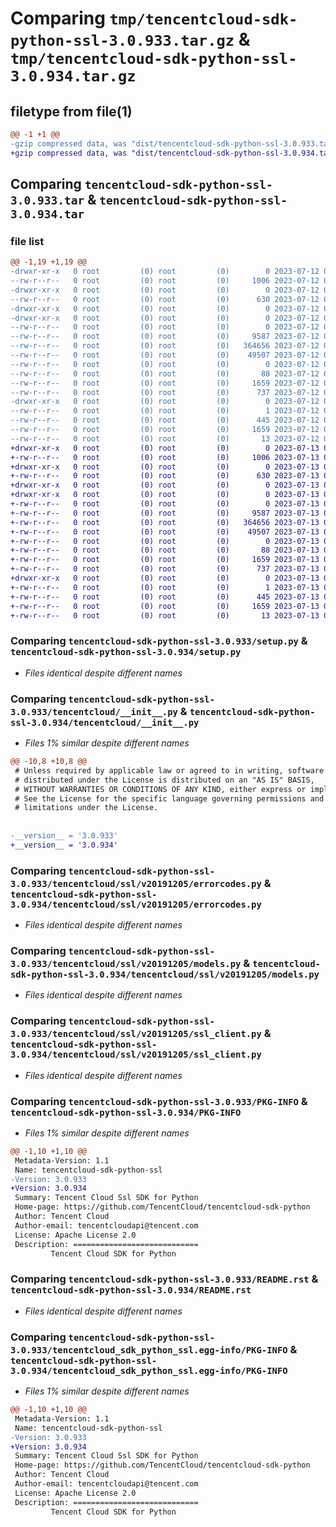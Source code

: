 # Comparing `tmp/tencentcloud-sdk-python-ssl-3.0.933.tar.gz` & `tmp/tencentcloud-sdk-python-ssl-3.0.934.tar.gz`

## filetype from file(1)

```diff
@@ -1 +1 @@
-gzip compressed data, was "dist/tencentcloud-sdk-python-ssl-3.0.933.tar", last modified: Wed Jul 12 00:36:45 2023, max compression
+gzip compressed data, was "dist/tencentcloud-sdk-python-ssl-3.0.934.tar", last modified: Thu Jul 13 00:32:46 2023, max compression
```

## Comparing `tencentcloud-sdk-python-ssl-3.0.933.tar` & `tencentcloud-sdk-python-ssl-3.0.934.tar`

### file list

```diff
@@ -1,19 +1,19 @@
-drwxr-xr-x   0 root         (0) root         (0)        0 2023-07-12 00:36:45.000000 tencentcloud-sdk-python-ssl-3.0.933/
--rw-r--r--   0 root         (0) root         (0)     1006 2023-07-12 00:36:45.000000 tencentcloud-sdk-python-ssl-3.0.933/setup.py
-drwxr-xr-x   0 root         (0) root         (0)        0 2023-07-12 00:36:45.000000 tencentcloud-sdk-python-ssl-3.0.933/tencentcloud/
--rw-r--r--   0 root         (0) root         (0)      630 2023-07-12 00:36:45.000000 tencentcloud-sdk-python-ssl-3.0.933/tencentcloud/__init__.py
-drwxr-xr-x   0 root         (0) root         (0)        0 2023-07-12 00:36:45.000000 tencentcloud-sdk-python-ssl-3.0.933/tencentcloud/ssl/
-drwxr-xr-x   0 root         (0) root         (0)        0 2023-07-12 00:36:45.000000 tencentcloud-sdk-python-ssl-3.0.933/tencentcloud/ssl/v20191205/
--rw-r--r--   0 root         (0) root         (0)        0 2023-07-12 00:36:45.000000 tencentcloud-sdk-python-ssl-3.0.933/tencentcloud/ssl/v20191205/__init__.py
--rw-r--r--   0 root         (0) root         (0)     9587 2023-07-12 00:36:45.000000 tencentcloud-sdk-python-ssl-3.0.933/tencentcloud/ssl/v20191205/errorcodes.py
--rw-r--r--   0 root         (0) root         (0)   364656 2023-07-12 00:36:45.000000 tencentcloud-sdk-python-ssl-3.0.933/tencentcloud/ssl/v20191205/models.py
--rw-r--r--   0 root         (0) root         (0)    49507 2023-07-12 00:36:45.000000 tencentcloud-sdk-python-ssl-3.0.933/tencentcloud/ssl/v20191205/ssl_client.py
--rw-r--r--   0 root         (0) root         (0)        0 2023-07-12 00:36:45.000000 tencentcloud-sdk-python-ssl-3.0.933/tencentcloud/ssl/__init__.py
--rw-r--r--   0 root         (0) root         (0)       88 2023-07-12 00:36:45.000000 tencentcloud-sdk-python-ssl-3.0.933/setup.cfg
--rw-r--r--   0 root         (0) root         (0)     1659 2023-07-12 00:36:45.000000 tencentcloud-sdk-python-ssl-3.0.933/PKG-INFO
--rw-r--r--   0 root         (0) root         (0)      737 2023-07-12 00:36:45.000000 tencentcloud-sdk-python-ssl-3.0.933/README.rst
-drwxr-xr-x   0 root         (0) root         (0)        0 2023-07-12 00:36:45.000000 tencentcloud-sdk-python-ssl-3.0.933/tencentcloud_sdk_python_ssl.egg-info/
--rw-r--r--   0 root         (0) root         (0)        1 2023-07-12 00:36:45.000000 tencentcloud-sdk-python-ssl-3.0.933/tencentcloud_sdk_python_ssl.egg-info/dependency_links.txt
--rw-r--r--   0 root         (0) root         (0)      445 2023-07-12 00:36:45.000000 tencentcloud-sdk-python-ssl-3.0.933/tencentcloud_sdk_python_ssl.egg-info/SOURCES.txt
--rw-r--r--   0 root         (0) root         (0)     1659 2023-07-12 00:36:45.000000 tencentcloud-sdk-python-ssl-3.0.933/tencentcloud_sdk_python_ssl.egg-info/PKG-INFO
--rw-r--r--   0 root         (0) root         (0)       13 2023-07-12 00:36:45.000000 tencentcloud-sdk-python-ssl-3.0.933/tencentcloud_sdk_python_ssl.egg-info/top_level.txt
+drwxr-xr-x   0 root         (0) root         (0)        0 2023-07-13 00:32:46.000000 tencentcloud-sdk-python-ssl-3.0.934/
+-rw-r--r--   0 root         (0) root         (0)     1006 2023-07-13 00:32:46.000000 tencentcloud-sdk-python-ssl-3.0.934/setup.py
+drwxr-xr-x   0 root         (0) root         (0)        0 2023-07-13 00:32:46.000000 tencentcloud-sdk-python-ssl-3.0.934/tencentcloud/
+-rw-r--r--   0 root         (0) root         (0)      630 2023-07-13 00:32:46.000000 tencentcloud-sdk-python-ssl-3.0.934/tencentcloud/__init__.py
+drwxr-xr-x   0 root         (0) root         (0)        0 2023-07-13 00:32:46.000000 tencentcloud-sdk-python-ssl-3.0.934/tencentcloud/ssl/
+drwxr-xr-x   0 root         (0) root         (0)        0 2023-07-13 00:32:46.000000 tencentcloud-sdk-python-ssl-3.0.934/tencentcloud/ssl/v20191205/
+-rw-r--r--   0 root         (0) root         (0)        0 2023-07-13 00:32:46.000000 tencentcloud-sdk-python-ssl-3.0.934/tencentcloud/ssl/v20191205/__init__.py
+-rw-r--r--   0 root         (0) root         (0)     9587 2023-07-13 00:32:46.000000 tencentcloud-sdk-python-ssl-3.0.934/tencentcloud/ssl/v20191205/errorcodes.py
+-rw-r--r--   0 root         (0) root         (0)   364656 2023-07-13 00:32:46.000000 tencentcloud-sdk-python-ssl-3.0.934/tencentcloud/ssl/v20191205/models.py
+-rw-r--r--   0 root         (0) root         (0)    49507 2023-07-13 00:32:46.000000 tencentcloud-sdk-python-ssl-3.0.934/tencentcloud/ssl/v20191205/ssl_client.py
+-rw-r--r--   0 root         (0) root         (0)        0 2023-07-13 00:32:46.000000 tencentcloud-sdk-python-ssl-3.0.934/tencentcloud/ssl/__init__.py
+-rw-r--r--   0 root         (0) root         (0)       88 2023-07-13 00:32:46.000000 tencentcloud-sdk-python-ssl-3.0.934/setup.cfg
+-rw-r--r--   0 root         (0) root         (0)     1659 2023-07-13 00:32:46.000000 tencentcloud-sdk-python-ssl-3.0.934/PKG-INFO
+-rw-r--r--   0 root         (0) root         (0)      737 2023-07-13 00:32:46.000000 tencentcloud-sdk-python-ssl-3.0.934/README.rst
+drwxr-xr-x   0 root         (0) root         (0)        0 2023-07-13 00:32:46.000000 tencentcloud-sdk-python-ssl-3.0.934/tencentcloud_sdk_python_ssl.egg-info/
+-rw-r--r--   0 root         (0) root         (0)        1 2023-07-13 00:32:46.000000 tencentcloud-sdk-python-ssl-3.0.934/tencentcloud_sdk_python_ssl.egg-info/dependency_links.txt
+-rw-r--r--   0 root         (0) root         (0)      445 2023-07-13 00:32:46.000000 tencentcloud-sdk-python-ssl-3.0.934/tencentcloud_sdk_python_ssl.egg-info/SOURCES.txt
+-rw-r--r--   0 root         (0) root         (0)     1659 2023-07-13 00:32:46.000000 tencentcloud-sdk-python-ssl-3.0.934/tencentcloud_sdk_python_ssl.egg-info/PKG-INFO
+-rw-r--r--   0 root         (0) root         (0)       13 2023-07-13 00:32:46.000000 tencentcloud-sdk-python-ssl-3.0.934/tencentcloud_sdk_python_ssl.egg-info/top_level.txt
```

### Comparing `tencentcloud-sdk-python-ssl-3.0.933/setup.py` & `tencentcloud-sdk-python-ssl-3.0.934/setup.py`

 * *Files identical despite different names*

### Comparing `tencentcloud-sdk-python-ssl-3.0.933/tencentcloud/__init__.py` & `tencentcloud-sdk-python-ssl-3.0.934/tencentcloud/__init__.py`

 * *Files 1% similar despite different names*

```diff
@@ -10,8 +10,8 @@
 # Unless required by applicable law or agreed to in writing, software
 # distributed under the License is distributed on an "AS IS" BASIS,
 # WITHOUT WARRANTIES OR CONDITIONS OF ANY KIND, either express or implied.
 # See the License for the specific language governing permissions and
 # limitations under the License.
 
 
-__version__ = '3.0.933'
+__version__ = '3.0.934'
```

### Comparing `tencentcloud-sdk-python-ssl-3.0.933/tencentcloud/ssl/v20191205/errorcodes.py` & `tencentcloud-sdk-python-ssl-3.0.934/tencentcloud/ssl/v20191205/errorcodes.py`

 * *Files identical despite different names*

### Comparing `tencentcloud-sdk-python-ssl-3.0.933/tencentcloud/ssl/v20191205/models.py` & `tencentcloud-sdk-python-ssl-3.0.934/tencentcloud/ssl/v20191205/models.py`

 * *Files identical despite different names*

### Comparing `tencentcloud-sdk-python-ssl-3.0.933/tencentcloud/ssl/v20191205/ssl_client.py` & `tencentcloud-sdk-python-ssl-3.0.934/tencentcloud/ssl/v20191205/ssl_client.py`

 * *Files identical despite different names*

### Comparing `tencentcloud-sdk-python-ssl-3.0.933/PKG-INFO` & `tencentcloud-sdk-python-ssl-3.0.934/PKG-INFO`

 * *Files 1% similar despite different names*

```diff
@@ -1,10 +1,10 @@
 Metadata-Version: 1.1
 Name: tencentcloud-sdk-python-ssl
-Version: 3.0.933
+Version: 3.0.934
 Summary: Tencent Cloud Ssl SDK for Python
 Home-page: https://github.com/TencentCloud/tencentcloud-sdk-python
 Author: Tencent Cloud
 Author-email: tencentcloudapi@tencent.com
 License: Apache License 2.0
 Description: ============================
         Tencent Cloud SDK for Python
```

### Comparing `tencentcloud-sdk-python-ssl-3.0.933/README.rst` & `tencentcloud-sdk-python-ssl-3.0.934/README.rst`

 * *Files identical despite different names*

### Comparing `tencentcloud-sdk-python-ssl-3.0.933/tencentcloud_sdk_python_ssl.egg-info/PKG-INFO` & `tencentcloud-sdk-python-ssl-3.0.934/tencentcloud_sdk_python_ssl.egg-info/PKG-INFO`

 * *Files 1% similar despite different names*

```diff
@@ -1,10 +1,10 @@
 Metadata-Version: 1.1
 Name: tencentcloud-sdk-python-ssl
-Version: 3.0.933
+Version: 3.0.934
 Summary: Tencent Cloud Ssl SDK for Python
 Home-page: https://github.com/TencentCloud/tencentcloud-sdk-python
 Author: Tencent Cloud
 Author-email: tencentcloudapi@tencent.com
 License: Apache License 2.0
 Description: ============================
         Tencent Cloud SDK for Python
```

